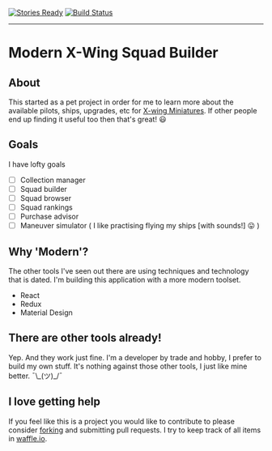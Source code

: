 
[![Stories Ready](https://badge.waffle.io/stevegood/mxwsb.png?label=ready&title=Ready)](https://waffle.io/stevegood/mxwsb?utm_source=badge) [![Build Status](https://travis-ci.org/stevegood/mxwsb.svg?branch=master)](https://travis-ci.org/stevegood/mxwsb)

---

# Modern X-Wing Squad Builder

## About

This started as a pet project in order for me to learn more about the available pilots, ships, upgrades, etc for [X-wing Miniatures](https://www.fantasyflightgames.com/en/products/x-wing/). If other people end up finding it useful too then that's great! :smiley:

## Goals

I have lofty goals

- [ ] Collection manager
- [ ] Squad builder
- [ ] Squad browser
- [ ] Squad rankings
- [ ] Purchase advisor
- [ ] Maneuver simulator ( I like practising flying my ships [with sounds!] :stuck_out_tongue: )

## Why 'Modern'?

The other tools I've seen out there are using techniques and technology that is dated. I'm building this application with a more modern toolset.

- React
- Redux
- Material Design

## There are other tools already!

Yep. And they work just fine. I'm a developer by trade and hobby, I prefer to build my own stuff. It's nothing against those other tools, I just like mine better. ¯\\\_(ツ)\_/¯

## I love getting help

If you feel like this is a project you would like to contribute to please consider [forking](https://github.com/stevegood/mxwsb/projects#fork-destination-box) and submitting pull requests. I try to keep track of all items in [waffle.io](https://waffle.io/stevegood/mxwsb).
